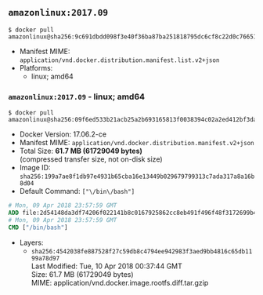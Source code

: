 ## `amazonlinux:2017.09`

```console
$ docker pull amazonlinux@sha256:9c691dbdd098f3e40f36ba87ba251818795dc6cf8c22d0c7665144f9fd6d5fee
```

-	Manifest MIME: `application/vnd.docker.distribution.manifest.list.v2+json`
-	Platforms:
	-	linux; amd64

### `amazonlinux:2017.09` - linux; amd64

```console
$ docker pull amazonlinux@sha256:09f6ed533b21acb25a2b693165813f0038394c02a2ed412bf3da96c6b4861044
```

-	Docker Version: 17.06.2-ce
-	Manifest MIME: `application/vnd.docker.distribution.manifest.v2+json`
-	Total Size: **61.7 MB (61729049 bytes)**  
	(compressed transfer size, not on-disk size)
-	Image ID: `sha256:199a7ae8f1db97e4931b65cba16e13449b029679799313c7ada317a8a16b8d04`
-	Default Command: `["\/bin\/bash"]`

```dockerfile
# Mon, 09 Apr 2018 23:57:59 GMT
ADD file:2d54148da3df74206f022141b8c0167925862cc8eb491f496f48f3172699b46e in / 
# Mon, 09 Apr 2018 23:57:59 GMT
CMD ["/bin/bash"]
```

-	Layers:
	-	`sha256:4542038fe887528f27c59db8c4794ee942983f3aed9bb4816c65db1199a78d97`  
		Last Modified: Tue, 10 Apr 2018 00:37:44 GMT  
		Size: 61.7 MB (61729049 bytes)  
		MIME: application/vnd.docker.image.rootfs.diff.tar.gzip
